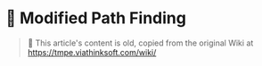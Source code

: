# 👴 Modified Path Finding

> 👴 This article's content is old, copied from the original Wiki at https://tmpe.viathinksoft.com/wiki/
